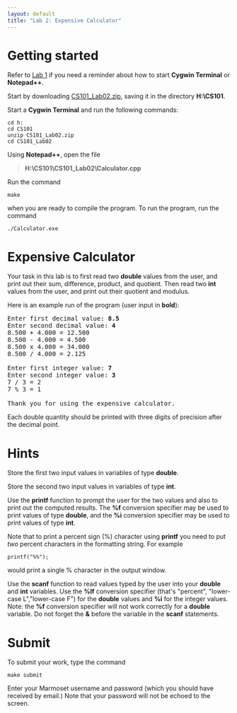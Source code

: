```yaml
---
layout: default
title: "Lab 2: Expensive Calculator"
---
```


Getting started
===============

Refer to [Lab 1](lab01.html) if you need a reminder about how to start **Cygwin Terminal** or **Notepad++**.

Start by downloading [CS101\_Lab02.zip](CS101_Lab02.zip), saving it in the directory **H:\\CS101**.

Start a **Cygwin Terminal** and run the following commands:

    cd h:
    cd CS101
    unzip CS101_Lab02.zip
    cd CS101_Lab02

Using **Notepad++**, open the file

> **H:\\CS101\\CS101\_Lab02\\Calculator.cpp**

Run the command

    make

when you are ready to compile the program. To run the program, run the command

    ./Calculator.exe

Expensive Calculator
====================

Your task in this lab is to first read two **double** values from the user, and print out their sum, difference, product, and quotient. Then read two **int** values from the user, and print out their quotient and modulus.

Here is an example run of the program (user input in **bold**):

<pre>
Enter first decimal value: <b>8.5</b>
Enter second decimal value: <b>4</b>
8.500 + 4.000 = 12.500
8.500 - 4.000 = 4.500
8.500 x 4.000 = 34.000
8.500 / 4.000 = 2.125

Enter first integer value: <b>7</b>
Enter second integer value: <b>3</b>
7 / 3 = 2
7 % 3 = 1

Thank you for using the expensive calculator.
</pre>

Each double quantity should be printed with three digits of precision after the decimal point.

Hints
=====

Store the first two input values in variables of type **double**.

Store the second two input values in variables of type **int**.

Use the **printf** function to prompt the user for the two values and also to print out the computed results. The **%f** conversion specifier may be used to print values of type **double**, and the **%i** conversion specifier may be used to print values of type **int**.

Note that to print a percent sign (%) character using **printf** you need to put *two* percent characters in the formatting string. For example

    printf("%%");

would print a single % character in the output window.

Use the **scanf** function to read values typed by the user into your **double** and **int** variables. Use the **%lf** conversion specifier (that's "percent", "lower-case L","lower-case F") for the **double** values and **%i** for the integer values. Note: the **%f** conversion specifier will not work correctly for a **double** variable. Do not forget the **&** before the variable in the **scanf** statements.

Submit
======

To submit your work, type the command

    make submit

Enter your Marmoset username and password (which you should have received by email.) Note that your password will not be echoed to the screen.
